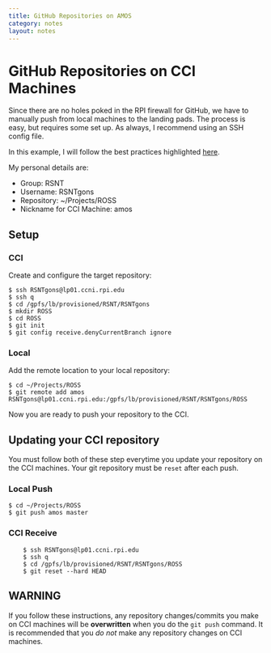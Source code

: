 ```yaml
---
title: GitHub Repositories on AMOS
category: notes
layout: notes
---
```


# GitHub Repositories on CCI Machines

Since there are no holes poked in the RPI firewall for GitHub, we have to manually push from local machines to the landing pads. 
The process is easy, but requires some set up. As always, I recommend using an SSH config file. 

In this example, I will follow the best practices highlighted [here](ccni-gpfs.html). 

My personal details are:

- Group: RSNT
- Username: RSNTgons
- Repository: ~/Projects/ROSS
- Nickname for CCI Machine: amos

## Setup

### CCI
Create and configure the target repository:

	$ ssh RSNTgons@lp01.ccni.rpi.edu
	$ ssh q
	$ cd /gpfs/lb/provisioned/RSNT/RSNTgons
	$ mkdir ROSS
	$ cd ROSS
	$ git init
	$ git config receive.denyCurrentBranch ignore

### Local
Add the remote location to your local repository:

	$ cd ~/Projects/ROSS
	$ git remote add amos RSNTgons@lp01.ccni.rpi.edu:/gpfs/lb/provisioned/RSNT/RSNTgons/ROSS

Now you are ready to push your repository to the CCI.

## Updating your CCI repository

You must follow both of these step everytime you update your repository on the CCI machines. Your git repository must be `reset` after each push.

### Local Push
	
	$ cd ~/Projects/ROSS
	$ git push amos master

### CCI Receive

        $ ssh RSNTgons@lp01.ccni.rpi.edu
        $ ssh q
        $ cd /gpfs/lb/provisioned/RSNT/RSNTgons/ROSS
        $ git reset --hard HEAD

## WARNING

If you follow these instructions, any repository changes/commits you make on CCI machines will be **overwritten** when you do the `git push` command. It is recommended that you *do not* make any repository changes on CCI machines. 

